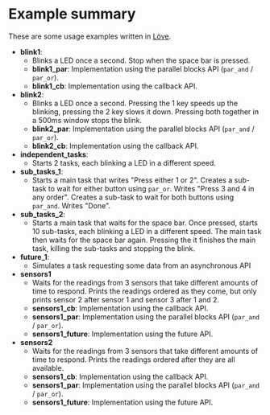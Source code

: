 # Example summary
These are some usage examples written in [Löve](https://love2d.org).
* **blink1**:
	* Blinks a LED once a second. Stop when the space bar is pressed.
	* **blink1_par**: Implementation using the parallel blocks API (`par_and` / `par_or`).
	* **blink1_cb**: Implementation using the callback API.
* **blink2**:
	* Blinks a LED once a second. Pressing the 1 key speeds up the blinking, pressing the 2 key slows it down. Pressing both together in a 500ms window stops the blink.
	* **blink2_par**: Implementation using the parallel blocks API (`par_and` / `par_or`).
	* **blink2_cb**: Implementation using the callback API.
* **independent_tasks**:
	* Starts 2 tasks, each blinking a LED in a different speed.
* **sub_tasks_1**:
	* Starts a main task that writes "Press either 1 or 2". Creates a sub-task to wait for either button using `par_or`. Writes "Press 3 and 4 in any order". Creates a sub-task to wait for both buttons using `par_and`. Writes "Done".
* **sub_tasks_2**:
	* Starts a main task that waits for the space bar. Once pressed, starts 10 sub-tasks, each blinking a LED in a different speed. The main task then waits for the space bar again. Pressing the it finishes the main task, killing the sub-tasks and stopping the blink.
* **future_1**:
	* Simulates a task requesting some data from an asynchronous API
* **sensors1**
	* Waits for the readings from 3 sensors that take different amounts of time to respond. Prints the readings ordered as they come, but only prints sensor 2 after sensor 1 and sensor 3 after 1 and 2.
	* **sensors1_cb**: Implementation using the callback API.
	* **sensors1_par**: Implementation using the parallel blocks API (`par_and` / `par_or`).
	* **sensors1_future**: Implementation using the future API.
* **sensors2**
	* Waits for the readings from 3 sensors that take different amounts of time to respond. Prints the readings ordered after they are all available.
	* **sensors1_cb**: Implementation using the callback API.
	* **sensors1_par**: Implementation using the parallel blocks API (`par_and` / `par_or`).
	* **sensors1_future**: Implementation using the future API.

